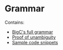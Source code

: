 # Grammar 

Contains: 
- [BigC's full grammar](bible.md)
- [Proof of unambiguity](proof.md)
- [Sample code snippets](sample.md)